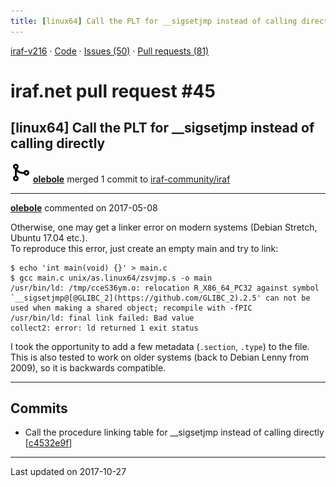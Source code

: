 ```yaml
---
title: [linux64] Call the PLT for __sigsetjmp instead of calling directly #45
---
```


[iraf-v216](/iraf-v216) · [Code](https://github.com/iraf-community/iraf/tree/iraf-v216) · [Issues (50)](/iraf-v216/issues) · [Pull requests (81)](/iraf-v216/issues/pulls)

# iraf.net pull request #45
## [linux64] Call the PLT for __sigsetjmp instead of calling directly
![merge](git-merge.svg) **[olebole](https://github.com/olebole)** merged 1 commit to [iraf-community/iraf](https://github.com/iraf-community/iraf/)

- - - -

**[olebole](https://github.com/olebole)** commented on 2017-05-08

Otherwise, one may get a linker error on modern systems (Debian Stretch, Ubuntu 17.04 etc.).  
To reproduce this error, just create an empty main and try to link:  
```  
$ echo 'int main(void) {}' > main.c  
$ gcc main.c unix/as.linux64/zsvjmp.s -o main  
/usr/bin/ld: /tmp/cceS36ym.o: relocation R_X86_64_PC32 against symbol `__sigsetjmp@[@GLIBC_2](https://github.com/GLIBC_2).2.5' can not be used when making a shared object; recompile with -fPIC  
/usr/bin/ld: final link failed: Bad value  
collect2: error: ld returned 1 exit status  
```  
I took the opportunity to add a few metadata (`.section`, `.type`) to the file.  
This is also tested to work on older systems (back to Debian Lenny from 2009), so it is backwards compatible.
- - - -

## Commits

* Call the procedure linking table for __sigsetjmp instead of calling directly [[c4532e9f](https://github.com/iraf-community/iraf/commit/c4532e9f22240f031328a15e8520a719979b4b47)]

- - - -

Last updated on 2017-10-27
